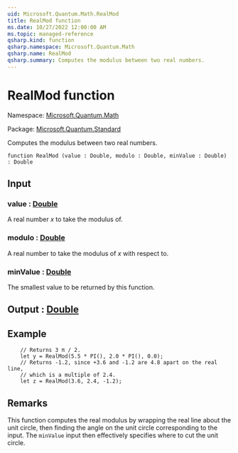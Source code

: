 ```yaml
---
uid: Microsoft.Quantum.Math.RealMod
title: RealMod function
ms.date: 10/27/2022 12:00:00 AM
ms.topic: managed-reference
qsharp.kind: function
qsharp.namespace: Microsoft.Quantum.Math
qsharp.name: RealMod
qsharp.summary: Computes the modulus between two real numbers.
---
```


# RealMod function

Namespace: [Microsoft.Quantum.Math](xref:Microsoft.Quantum.Math)

Package: [Microsoft.Quantum.Standard](https://nuget.org/packages/Microsoft.Quantum.Standard)


Computes the modulus between two real numbers.

```qsharp
function RealMod (value : Double, modulo : Double, minValue : Double) : Double
```


## Input

### value : [Double](xref:microsoft.quantum.qsharp.valueliterals#double-literals)

A real number $x$ to take the modulus of.


### modulo : [Double](xref:microsoft.quantum.qsharp.valueliterals#double-literals)

A real number to take the modulus of $x$ with respect to.


### minValue : [Double](xref:microsoft.quantum.qsharp.valueliterals#double-literals)

The smallest value to be returned by this function.



## Output : [Double](xref:microsoft.quantum.qsharp.valueliterals#double-literals)



## Example

```qsharp    // Returns 3 π / 2.    let y = RealMod(5.5 * PI(), 2.0 * PI(), 0.0);    // Returns -1.2, since +3.6 and -1.2 are 4.8 apart on the real line,    // which is a multiple of 2.4.    let z = RealMod(3.6, 2.4, -1.2);```

## Remarks

This function computes the real modulus by wrapping the realline about the unit circle, then finding the angle on theunit circle corresponding to the input.The `minValue` input then effectively specifies where to cut theunit circle.